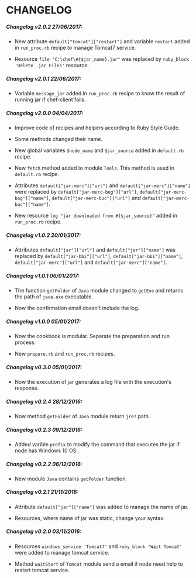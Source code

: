 # CHANGELOG

##### Changelog v2.0.2 27/06/2017:

- New attribute `default["tomcat"]["restart"]` and variable `restart` added in `run_proc.rb` recipe to manage Tomcat7 service.

- Resource `file "C:\chef\#{$jar_name}.jar"` was replaced by `ruby_block 'Delete .jar Files'` resource.

##### Changelog v2.0.1 22/06/2017:

- Variable `message_jar` added in `run_proc.rb` recipe to know the result of running jar if chef-client fails.

##### Changelog v2.0.0 04/04/2017:

- Improve code of recipes and helpers according to Ruby Style Guide.

- Some methods changed their name.

- New global variables `$node_name` and `$jar_source` added in `default.rb` recipe.

- New `fetch` method added to module `Tools`. This method is used in `default.rb` recipe.

- Attributes `default["jar-merc"]["url"]` and `default["jar-merc"]["name"]` were replaced by `default["jar-merc-bog"]["url"]`, `default["jar-merc-bog"]["name"]`, `default["jar-merc-buc"]["url"]` and `default["jar-merc-buc"]["name"]`.

- New resource `log "jar downloaded from #{$jar_source}"` added in `run_proc.rb` recipe.

##### Changelog v1.0.2 20/01/2017:

- Attributes `default["jar"]["url"]` and `default["jar"]["name"]` was replaced by `default["jar-bbi"]["url"]`, `default["jar-bbi"]["name"]`, `default["jar-merc"]["url"]` and `default["jar-merc"]["name"]`.

##### Changelog v1.0.1 06/01/2017:

- The function `getFolder` of `Java` module changed to `getExe` and returns the path of `java.exe` executable.

- Now the confirmation email doesn't include the log.

##### Changelog v1.0.0 05/01/2017:

- Now the cookbook is modular. Separate the preparation and run process.

- New `prepare.rb` and `run_proc.rb` recipes.

##### Changelog v0.3.0 05/01/2017:

- Now the execution of jar generates a log file with the execution's response.

##### Changelog v0.2.4 28/12/2016:

- Now method `getFolder` of `Java` module return `jre7` path.

##### Changelog v0.2.3 09/12/2016:

- Added varible `prefix` to modify the command that executes the jar if node has Windows 10 OS.

##### Changelog v0.2.2 06/12/2016:

- New module `Java` contains `getFolder` function.

##### Changelog v0.2.1 21/11/2016:

- Attribute `default["jar"]["name"]` was added to manage the name of jar.

- Resources, where name of jar was static, change your syntax.

##### Changelog v0.2.0 03/11/2016:

- Resources `windows_service 'Tomcat7'` and `ruby_block 'Wait Tomcat'` were added to manage tomcat service.

- Method `waitStart` of `Tomcat` module send a email if node need help to restart tomcat service.
